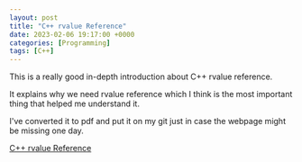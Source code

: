 ```yaml
---
layout: post
title: "C++ rvalue Reference"
date: 2023-02-06 19:17:00 +0000
categories: [Programming]
tags: [C++]
---
```


This is a really good in-depth introduction about C++ rvalue reference.

It explains why we need rvalue reference which I think is the most important thing that helped me understand it.

I've converted it to pdf and put it on my git just in case the webpage might be missing one day.

[C++ rvalue Reference](https://yuchenpersonal.github.io/assets/pdf/devblogs-microsoft-com-cppblog-rvalue-references-c0x-features-in-vc10-part-2.pdf)
